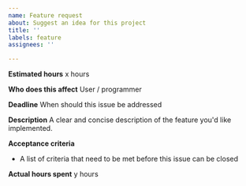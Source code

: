 ```yaml
---
name: Feature request
about: Suggest an idea for this project
title: ''
labels: feature
assignees: ''

---
```


**Estimated hours**
x hours

**Who does this affect**
User / programmer

**Deadline**
When should this issue be addressed

**Description**
A clear and concise description of the feature you'd like implemented.

**Acceptance criteria**
- A list of criteria that need to be met before this issue can be closed

**Actual hours spent**
y hours
